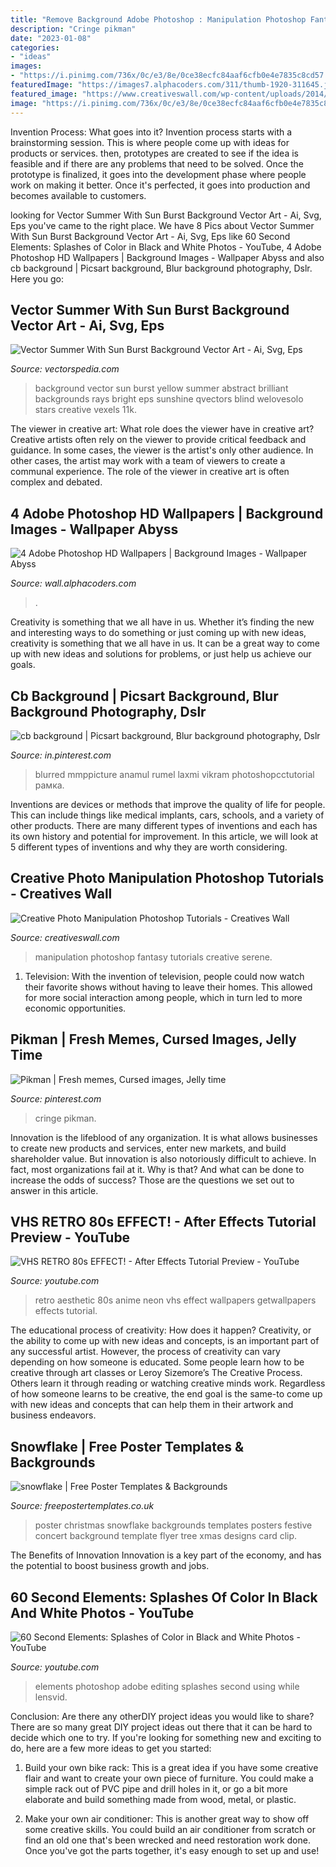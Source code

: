 ```yaml
---
title: "Remove Background Adobe Photoshop : Manipulation Photoshop Fantasy Tutorials Creative Serene"
description: "Cringe pikman"
date: "2023-01-08"
categories:
- "ideas"
images:
- "https://i.pinimg.com/736x/0c/e3/8e/0ce38ecfc84aaf6cfb0e4e7835c8cd57.jpg"
featuredImage: "https://images7.alphacoders.com/311/thumb-1920-311645.jpg"
featured_image: "https://www.creativeswall.com/wp-content/uploads/2014/06/preview1.jpg"
image: "https://i.pinimg.com/736x/0c/e3/8e/0ce38ecfc84aaf6cfb0e4e7835c8cd57.jpg"
---
```



Invention Process: What goes into it?
Invention process starts with a brainstorming session. This is where people come up with ideas for products or services. then, prototypes are created to see if the idea is feasible and if there are any problems that need to be solved. Once the prototype is finalized, it goes into the development phase where people work on making it better. Once it's perfected, it goes into production and becomes available to customers.

	

		
looking for Vector Summer With Sun Burst Background Vector Art - Ai, Svg, Eps you've came to the right place. We have 8 Pics about Vector Summer With Sun Burst Background Vector Art - Ai, Svg, Eps like 60 Second Elements: Splashes of Color in Black and White Photos - YouTube, 4 Adobe Photoshop HD Wallpapers | Background Images - Wallpaper Abyss and also cb background | Picsart background, Blur background photography, Dslr. Here you go:
		
    
## Vector Summer With Sun Burst Background Vector Art - Ai, Svg, Eps

<img loading=lazy src="https://vectorspedia.com/images/2014/09/20140927_542686f6b7a82.jpg" onerror="this.onerror=null;this.src='https://tse3.mm.bing.net/th?id=OIP.PI3H3SMHO7acRK1kmsz7ngAAAA&amp;pid=15.1';" alt="Vector Summer With Sun Burst Background Vector Art - Ai, Svg, Eps">

_Source: vectorspedia.com_

>background vector sun burst yellow summer abstract brilliant backgrounds rays bright eps sunshine qvectors blind welovesolo stars creative vexels 11k. 

	

The viewer in creative art: What role does the viewer have in creative art?
Creative artists often rely on the viewer to provide critical feedback and guidance. In some cases, the viewer is the artist's only other audience. In other cases, the artist may work with a team of viewers to create a communal experience. The role of the viewer in creative art is often complex and debated.

    
## 4 Adobe Photoshop HD Wallpapers | Background Images - Wallpaper Abyss

<img loading=lazy src="https://images7.alphacoders.com/311/thumb-1920-311645.jpg" onerror="this.onerror=null;this.src='https://tse1.mm.bing.net/th?id=OIP.Tb03Cqm2kJObr_hFsdYciwHaEK&amp;pid=15.1';" alt="4 Adobe Photoshop HD Wallpapers | Background Images - Wallpaper Abyss">

_Source: wall.alphacoders.com_

>. 

	

Creativity is something that we all have in us. Whether it’s finding the new and interesting ways to do something or just coming up with new ideas, creativity is something that we all have in us. It can be a great way to come up with new ideas and solutions for problems, or just help us achieve our goals.

    
## Cb Background | Picsart Background, Blur Background Photography, Dslr

<img loading=lazy src="https://i.pinimg.com/736x/0c/e3/8e/0ce38ecfc84aaf6cfb0e4e7835c8cd57.jpg" onerror="this.onerror=null;this.src='https://tse1.mm.bing.net/th?id=OIP.qTyr_XFT8S5K5VUHvGiE7AHaLA&amp;pid=15.1';" alt="cb background | Picsart background, Blur background photography, Dslr">

_Source: in.pinterest.com_

>blurred mmppicture anamul rumel laxmi vikram photoshopcctutorial рамка. 

	

Inventions are devices or methods that improve the quality of life for people. This can include things like medical implants, cars, schools, and a variety of other products. There are many different types of inventions and each has its own history and potential for improvement. In this article, we will look at 5 different types of inventions and why they are worth considering.

    
## Creative Photo Manipulation Photoshop Tutorials - Creatives Wall

<img loading=lazy src="https://www.creativeswall.com/wp-content/uploads/2014/06/preview1.jpg" onerror="this.onerror=null;this.src='https://tse3.mm.bing.net/th?id=OIP.1swgJGc23NWNXf2bxArDcgHaHa&amp;pid=15.1';" alt="Creative Photo Manipulation Photoshop Tutorials - Creatives Wall">

_Source: creativeswall.com_

>manipulation photoshop fantasy tutorials creative serene. 

	

1. Television: With the invention of television, people could now watch their favorite shows without having to leave their homes. This allowed for more social interaction among people, which in turn led to more economic opportunities.

    
## Pikman | Fresh Memes, Cursed Images, Jelly Time

<img loading=lazy src="https://i.pinimg.com/736x/54/8e/7e/548e7e7fc37e597c7b1e5129a4e6038f.jpg" onerror="this.onerror=null;this.src='https://tse2.mm.bing.net/th?id=OIP.0R4yT92U7CeD64F8idhjbgHaHX&amp;pid=15.1';" alt="Pikman | Fresh memes, Cursed images, Jelly time">

_Source: pinterest.com_

>cringe pikman. 

	

Innovation is the lifeblood of any organization. It is what allows businesses to create new products and services, enter new markets, and build shareholder value. But innovation is also notoriously difficult to achieve. In fact, most organizations fail at it. Why is that? And what can be done to increase the odds of success? Those are the questions we set out to answer in this article.

    
## VHS RETRO 80s EFFECT! - After Effects Tutorial Preview - YouTube

<img loading=lazy src="https://i.ytimg.com/vi/rCzh6Qdo8ww/maxresdefault.jpg" onerror="this.onerror=null;this.src='https://tse3.mm.bing.net/th?id=OIP.ndQZttsxHRhf8m8HHBpT4QHaEK&amp;pid=15.1';" alt="VHS RETRO 80s EFFECT! - After Effects Tutorial Preview - YouTube">

_Source: youtube.com_

>retro aesthetic 80s anime neon vhs effect wallpapers getwallpapers effects tutorial. 

	

The educational process of creativity: How does it happen?
Creativity, or the ability to come up with new ideas and concepts, is an important part of any successful artist. However, the process of creativity can vary depending on how someone is educated. Some people learn how to be creative through art classes or Leroy Sizemore’s The Creative Process. Others learn it through reading or watching creative minds work. Regardless of how someone learns to be creative, the end goal is the same-to come up with new ideas and concepts that can help them in their artwork and business endeavors.

    
## Snowflake | Free Poster Templates &amp; Backgrounds

<img loading=lazy src="http://www.freepostertemplates.co.uk/wp-content/previews/poster-background-snowflakes1.jpg" onerror="this.onerror=null;this.src='https://tse1.mm.bing.net/th?id=OIP.IjjUTWNuhSm5k5hAkT2pnQHaKa&amp;pid=15.1';" alt="snowflake | Free Poster Templates &amp; Backgrounds">

_Source: freepostertemplates.co.uk_

>poster christmas snowflake backgrounds templates posters festive concert background template flyer tree xmas designs card clip. 

	

The Benefits of Innovation
Innovation is a key part of the economy, and has the potential to boost business growth and jobs.

    
## 60 Second Elements: Splashes Of Color In Black And White Photos - YouTube

<img loading=lazy src="https://i.ytimg.com/vi/dbDeoKerClw/maxresdefault.jpg" onerror="this.onerror=null;this.src='https://tse1.mm.bing.net/th?id=OIP.k89PiAIyyOlv9Eb0YFAmjAHaEK&amp;pid=15.1';" alt="60 Second Elements: Splashes of Color in Black and White Photos - YouTube">

_Source: youtube.com_

>elements photoshop adobe editing splashes second using while lensvid. 

	

Conclusion: Are there any otherDIY project ideas you would like to share?
There are so many great DIY project ideas out there that it can be hard to decide which one to try. If you're looking for something new and exciting to do, here are a few more ideas to get you started: 
1. Build your own bike rack: This is a great idea if you have some creative flair and want to create your own piece of furniture. You could make a simple rack out of PVC pipe and drill holes in it, or go a bit more elaborate and build something made from wood, metal, or plastic. 

2. Make your own air conditioner: This is another great way to show off some creative skills. You could build an air conditioner from scratch or find an old one that's been wrecked and need restoration work done. Once you've got the parts together, it's easy enough to set up and use!

